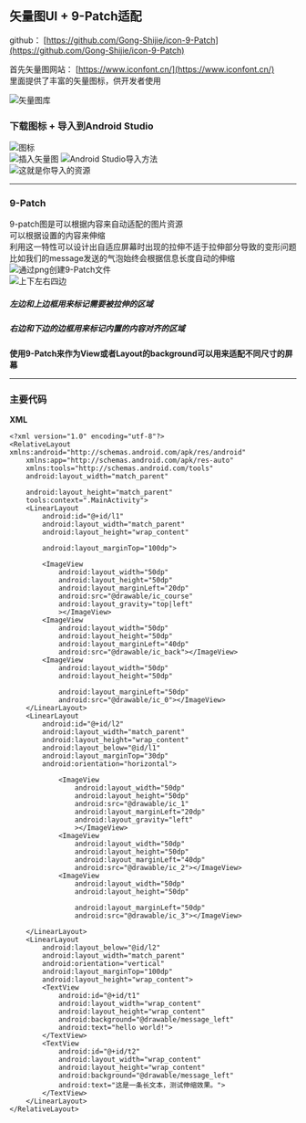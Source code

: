 ## 矢量图UI + 9-Patch适配
github：
[https://github.com/Gong-Shijie/icon-9-Patch](https://github.com/Gong-Shijie/icon-9-Patch)  

首先矢量图网站：
[https://www.iconfont.cn/](https://www.iconfont.cn/)  
里面提供了丰富的矢量图标，供开发者使用  

![矢量图库](https://upload-images.jianshu.io/upload_images/19741117-ef37e2db3dab612f.png?imageMogr2/auto-orient/strip%7CimageView2/2/w/1240)  
### 下载图标 + 导入到Android Studio
![图标](https://upload-images.jianshu.io/upload_images/19741117-887d23b8c8c12265.png?imageMogr2/auto-orient/strip%7CimageView2/2/w/1240)  
![插入矢量图](https://upload-images.jianshu.io/upload_images/19741117-5d121991c00a610c.png?imageMogr2/auto-orient/strip%7CimageView2/2/w/1240)
![Android Studio导入方法](https://upload-images.jianshu.io/upload_images/19741117-263669219abbc8d0.png?imageMogr2/auto-orient/strip%7CimageView2/2/w/1240)  
![这就是你导入的资源](https://upload-images.jianshu.io/upload_images/19741117-b17ae76418c5df8a.png?imageMogr2/auto-orient/strip%7CimageView2/2/w/1240)  
***  
### 9-Patch  
9-patch图是可以根据内容来自动适配的图片资源  
可以根据设置的内容来伸缩  
利用这一特性可以设计出自适应屏幕时出现的拉伸不适于拉伸部分导致的变形问题  
比如我们的message发送的气泡始终会根据信息长度自动的伸缩   
![通过png创建9-Patch文件](https://upload-images.jianshu.io/upload_images/19741117-0fbbf4426851593a.png?imageMogr2/auto-orient/strip%7CimageView2/2/w/1240)  
![上下左右四边](https://upload-images.jianshu.io/upload_images/19741117-160dd8cc155fa1e5.png?imageMogr2/auto-orient/strip%7CimageView2/2/w/1240)  
##### 左边和上边框用来标记需要被拉伸的区域  
##### 右边和下边的边框用来标记内置的内容对齐的区域  
**使用9-Patch来作为View或者Layout的background可以用来适配不同尺寸的屏幕**  



***  
### 主要代码  
**XML**  
```
<?xml version="1.0" encoding="utf-8"?>
<RelativeLayout xmlns:android="http://schemas.android.com/apk/res/android"
    xmlns:app="http://schemas.android.com/apk/res-auto"
    xmlns:tools="http://schemas.android.com/tools"
    android:layout_width="match_parent"

    android:layout_height="match_parent"
    tools:context=".MainActivity">
    <LinearLayout
        android:id="@+id/l1"
        android:layout_width="match_parent"
        android:layout_height="wrap_content"

        android:layout_marginTop="100dp">

        <ImageView
            android:layout_width="50dp"
            android:layout_height="50dp"
            android:layout_marginLeft="20dp"
            android:src="@drawable/ic_course"
            android:layout_gravity="top|left"
            ></ImageView>
        <ImageView
            android:layout_width="50dp"
            android:layout_height="50dp"
            android:layout_marginLeft="40dp"
            android:src="@drawable/ic_back"></ImageView>
        <ImageView
            android:layout_width="50dp"
            android:layout_height="50dp"

            android:layout_marginLeft="50dp"
            android:src="@drawable/ic_0"></ImageView>
    </LinearLayout>
    <LinearLayout
        android:id="@+id/l2"
        android:layout_width="match_parent"
        android:layout_height="wrap_content"
        android:layout_below="@id/l1"
        android:layout_marginTop="30dp"
        android:orientation="horizontal">

            <ImageView
                android:layout_width="50dp"
                android:layout_height="50dp"
                android:src="@drawable/ic_1"
                android:layout_marginLeft="20dp"
                android:layout_gravity="left"
                ></ImageView>
            <ImageView
                android:layout_width="50dp"
                android:layout_height="50dp"
                android:layout_marginLeft="40dp"
                android:src="@drawable/ic_2"></ImageView>
            <ImageView
                android:layout_width="50dp"
                android:layout_height="50dp"

                android:layout_marginLeft="50dp"
                android:src="@drawable/ic_3"></ImageView>

    </LinearLayout>
    <LinearLayout
        android:layout_below="@id/l2"
        android:layout_width="match_parent"
        android:orientation="vertical"
        android:layout_marginTop="100dp"
        android:layout_height="wrap_content">
        <TextView
            android:id="@+id/t1"
            android:layout_width="wrap_content"
            android:layout_height="wrap_content"
            android:background="@drawable/message_left"
            android:text="hello world!">
        </TextView>
        <TextView
            android:id="@+id/t2"
            android:layout_width="wrap_content"
            android:layout_height="wrap_content"
            android:background="@drawable/message_left"
            android:text="这是一条长文本，测试伸缩效果。">
        </TextView>
    </LinearLayout>
</RelativeLayout>
```
